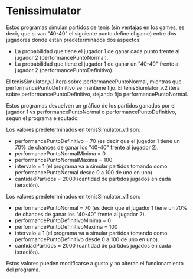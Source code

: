 # Tenissimulator
Estos programas simulan partidos de tenis (sin ventajas en los games, es decir, que si van "40-40" el siguiente punto define el game) entre dos jugadores donde están predeterminados dos aspectos:

- La probabilidad que tiene el jugador 1 de ganar cada punto frente al jugador 2 (performancePuntoNormal).
- La probabilidad que tiene el jugador 1 de ganar un "40-40" frente al jugador 2 (performancePuntoDefinitivo).

El tenisSimulator_v.1 itera sobre performancePuntoNormal, mientras que performancePuntoDefinitivo se mantiene fijo.
El tenisSiumlator_v.2 itera sobre performancePuntoDefinitivo, dejando fijo performancePuntoNormal.

Estos programas devuelven un gráfico de los partidos ganados por el jugador 1 vs performancePuntoNormal o performancePuntoDefinitivo, según el programa ejecutado.

Los valores predeterminados en tenisSimulator_v.1 son:

- performancePuntoDefinitivo = 70 (es decir que el jugador 1 tiene un 70% de chances de ganar los "40-40" frente al jugador 2).
- performancePuntoNormalMinima = 0
- performancePuntoNormalMaxima = 100 
- intervalo = 1 (el programa va a simular partidos tomando como performancePuntoNormal desde 0 a 100 de uno en uno).
- cantidadPartidos = 2000 (cantidad de partidos jugados en cada iteración).


Los valores predeterminados en tenisSimulator_v.1 son:

- performancePuntoNormal = 70 (es decir que el jugador 1 tiene un 70% de chances de ganar los "40-40" frente al jugador 2).
- performancePuntoDefinitivoMinima = 0
- performancePuntoDefinitivoMaxima = 100 
- intervalo = 1 (el programa va a simular partidos tomando como performancePuntoDefinitivo desde 0 a 100 de uno en uno).
- cantidadPartidos = 2000 (cantidad de partidos jugados en cada iteración).

Estos valores pueden modificarse a gusto y no alteran el funcionamiento del programa.
